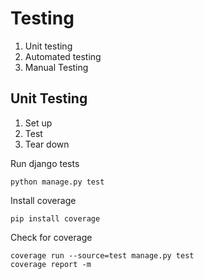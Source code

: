 # Testing
1. Unit testing
2. Automated testing
3. Manual Testing

## Unit Testing
1. Set up
2. Test
3. Tear down

Run django tests
```
python manage.py test
```

Install coverage
```
pip install coverage
```

Check for coverage
```
coverage run --source=test manage.py test
coverage report -m
```